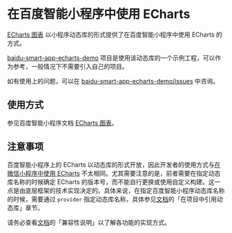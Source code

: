 # 在百度智能小程序中使用 ECharts

[ECharts 图表](http://smartprogram.baidu.com/docs/develop/framework/echarts/) 以小程序动态库的形式提供了在百度智能小程序中使用 ECharts 的方式。

[baidu-smart-app-echarts-demo](https://github.com/baidu-smart-app/baidu-smart-app-echarts-demo) 项目是使用该动态库的一个示例工程，可以作为参考，一般情况下不需要引入自己的项目。

如有使用上的问题，可以在 [baidu-smart-app-echarts-demo/issues](https://github.com/baidu-smart-app/baidu-smart-app-echarts-demo/issues) 中咨询。

## 使用方式

参见百度智能小程序文档 [ECharts 图表](http://smartprogram.baidu.com/docs/develop/framework/echarts/)。

## 注意事项

百度智能小程序上的 ECharts 以动态库的形式开放，因此开发者的使用方式与[在微信小程序中使用 ECharts](./zh/how-to/cross-platform/wechat-app) 不太相同。尤其需要注意的是，前者需要在指定动态库名称的时候确定 ECharts 的版本号，而不能自行更换或使用自定义构建。这一点是由底层框架的技术实现决定的。具体来说，在指定百度智能小程序动态库名称的时候，需要通过 `provider` 指定动态库名称，具体参见[文档](http://smartprogram.baidu.com/docs/develop/framework/echarts/)的「在项目中引用动态库」章节。

请务必查看[文档](http://smartprogram.baidu.com/docs/develop/framework/echarts/)的「兼容性说明」以了解各功能的实现方式。
